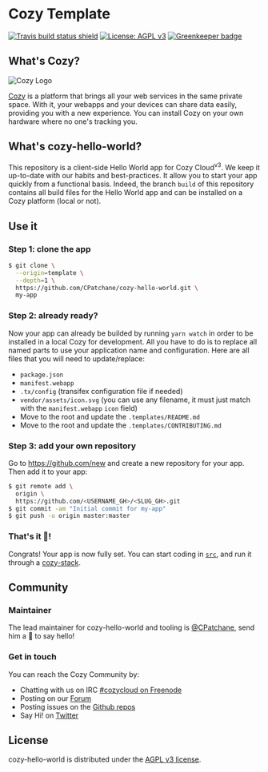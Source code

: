 Cozy Template
=============

[![Travis build status shield](https://img.shields.io/travis/CPatchane/cozy-hello-world/master.svg)](https://travis-ci.org/CPatchane/cozy-hello-world)
[![License: AGPL v3](https://img.shields.io/badge/License-AGPL%20v3-blue.svg)](https://github.com/CPatchane/ccozy-hello-world/blob/master/LICENSE)
[![Greenkeeper badge](https://badges.greenkeeper.io/CPatchane/cozy-hello-world.svg)](https://greenkeeper.io/)

What's Cozy?
------------

![Cozy Logo](https://cdn.rawgit.com/cozy/cozy-guidelines/master/templates/cozy_logo_small.svg)

[Cozy] is a platform that brings all your web services in the same private space.  With it, your webapps and your devices can share data easily, providing you with a new experience. You can install Cozy on your own hardware where no one's tracking you.


What's cozy-hello-world?
---------------------

This repository is a client-side Hello World app for Cozy Cloud<sup>v3</sup>. We keep it up-to-date with our habits and best-practices. It allow you to start your app quickly from a functional basis. Indeed, the branch `build` of this repository contains all build files for the Hello World app and can be installed on a Cozy platform (local or not).


Use it
------

### Step 1: clone the app

```sh
$ git clone \
  --origin=template \
  --depth=1 \
  https://github.com/CPatchane/cozy-hello-world.git \
  my-app
```

### Step 2: already ready?

Now your app can already be builded by running `yarn watch` in order to be installed in a local Cozy for development. All you have to do is to replace all named parts to use your application name and configuration. Here are all files that you will need to update/replace:

* `package.json`
* `manifest.webapp`
* `.tx/config` (transifex configuration file if needed)
* `vendor/assets/icon.svg` (you can use any filename, it must just match with the `manifest.webapp` `icon` field)
* Move to the root and update the `.templates/README.md`
* Move to the root and update the `.templates/CONTRIBUTING.md`

### Step 3: add your own repository

Go to https://github.com/new and create a new repository for your app. Then add it to your app:

```sh
$ git remote add \
  origin \
  https://github.com/<USERNAME_GH>/<SLUG_GH>.git
$ git commit -am "Initial commit for my-app"
$ git push -u origin master:master
```

### That's it :rocket:!

Congrats! Your app is now fully set. You can start coding in [`src`](src), and run it through a [cozy-stack](https://cozy.github.io/cozy-stack/).


Community
---------

### Maintainer

The lead maintainer for cozy-hello-world and tooling is [@CPatchane](https://github.com/cpatchane), send him a :beers: to say hello!


### Get in touch

You can reach the Cozy Community by:

- Chatting with us on IRC [#cozycloud on Freenode][freenode]
- Posting on our [Forum][forum]
- Posting issues on the [Github repos][github]
- Say Hi! on [Twitter][twitter]


License
-------

cozy-hello-world is distributed under the [AGPL v3 license][agpl-3.0].


[cozy]: https://cozy.io "Cozy Cloud"
[agpl-3.0]: https://www.gnu.org/licenses/agpl-3.0.html
[freenode]: http://webchat.freenode.net/?randomnick=1&channels=%23cozycloud&uio=d4
[forum]: https://forum.cozy.io/
[github]: https://github.com/cozy/
[twitter]: https://twitter.com/mycozycloud
